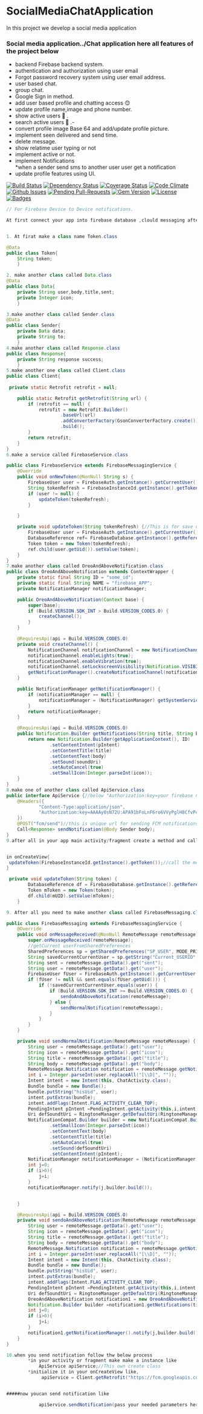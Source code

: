 # SocialMediaChatApplication
In this project we develop a social media application
### Social media application../Chat application here all features of the project below
- backend Firebase backend system.
- authentication and authorization using user email
- Forgot password recovery system using user email address.
- user based chat.
- group chat.
- Google Sign in method.
- add user based profile and chatting access 😊
- update profile name,image and phone number.
- show active users 👤 .
- search active users 👥 .-
- convert profile image Base 64 and add/update profile picture.
- implement seen delivered and send time.
- delete message.
- show relatime user typing or not
- implement active or not.
- implement Notifications <br/>
              *when a sender send sms to another user user get a notification
- update profile  features using UI.<br/>

[![Build Status](http://img.shields.io/travis/badges/badgerbadgerbadger.svg?style=flat-square)](https://travis-ci.org/badges/badgerbadgerbadger) [![Dependency Status](http://img.shields.io/gemnasium/badges/badgerbadgerbadger.svg?style=flat-square)](https://gemnasium.com/badges/badgerbadgerbadger) [![Coverage Status](http://img.shields.io/coveralls/badges/badgerbadgerbadger.svg?style=flat-square)](https://coveralls.io/r/badges/badgerbadgerbadger) [![Code Climate](http://img.shields.io/codeclimate/github/badges/badgerbadgerbadger.svg?style=flat-square)](https://codeclimate.com/github/badges/badgerbadgerbadger) [![Github Issues](http://githubbadges.herokuapp.com/badges/badgerbadgerbadger/issues.svg?style=flat-square)](https://github.com/badges/badgerbadgerbadger/issues) [![Pending Pull-Requests](http://githubbadges.herokuapp.com/badges/badgerbadgerbadger/pulls.svg?style=flat-square)](https://github.com/badges/badgerbadgerbadger/pulls) [![Gem Version](http://img.shields.io/gem/v/badgerbadgerbadger.svg?style=flat-square)](https://rubygems.org/gems/badgerbadgerbadger) [![License](http://img.shields.io/:license-mit-blue.svg?style=flat-square)](http://badges.mit-license.org) [![Badges](http://img.shields.io/:badges-9/9-ff6799.svg?style=flat-square)](https://github.com/badges/badgerbadgerbadger)

```java
// For Firebase Device to Device notifications.

At first connect your app into firebase database ,clould messaging after all follow the below proccess


1. At firat make a class name Token.class

@Data
public class Token{
	String token;
	}

2. make another class called Data.class
@Data
public class Data{
	private String user,body,title,sent;
	private Integer icon;
	}

3.make another class called Sender.class
@Data	
public class Sender{
	private Data data;
	private String to;
	}
4.make another class called Response.class
public class Response{
	private String response success;
	}
5.make another one class called Client.class
public class Client{
 
 private static Retrofit retrofit = null;

    public static Retrofit getRetrofit(String url) {
        if (retrofit == null) {
            retrofit = new Retrofit.Builder()
                    .baseUrl(url)
                    .addConverterFactory(GsonConverterFactory.create())
                    .build();
        }
        return retrofit;
    }
}
6.make a service called FirebaseService.class

public class FirebaseService extends FirebaseMessagingService {
    @Override
    public void onNewToken(@NonNull String s) {
        FirebaseUser user = FirebaseAuth.getInstance().getCurrentUser();
        String tokenRefresh = FirebaseInstanceId.getInstance().getToken();
        if (user != null) {
            updateToken(tokenRefresh);
        }

    }

    private void updateToken(String tokenRefresh) {//This is for save update token in firebase database
        FirebaseUser user = FirebaseAuth.getInstance().getCurrentUser();
        DatabaseReference ref= FirebaseDatabase.getInstance().getReference("Tokens");
        Token token = new Token(tokenRefresh);
        ref.child(user.getUid()).setValue(token);
    }
}
7.make another class called OreoAndAboveNotification.class
public class OreoAndAboveNotification extends ContextWrapper {
    private static final String ID = "some_id";
    private static final String NAME = "firebase_APP";
    private NotificationManager notificationManager;

    public OreoAndAboveNotification(Context base) {
        super(base);
        if (Build.VERSION.SDK_INT > Build.VERSION_CODES.O) {
            createChannel();
        }
    }

    @RequiresApi(api = Build.VERSION_CODES.O)
    private void createChannel() {
        NotificationChannel notificationChannel = new NotificationChannel(ID, NAME, NotificationManager.IMPORTANCE_DEFAULT);
        notificationChannel.enableLights(true);
        notificationChannel.enableVibration(true);
        notificationChannel.setLockscreenVisibility(Notification.VISIBILITY_PRIVATE);
        getNotificationManager().createNotificationChannel(notificationChannel);//here getNotificationManager() method from below
    }

    public NotificationManager getNotificationManager() {
        if (notificationManager == null) {
            notificationManager = (NotificationManager) getSystemService(Context.NOTIFICATION_SERVICE);
        }
        return notificationManager;
    }

    @RequiresApi(api = Build.VERSION_CODES.O)
    public Notification.Builder getNotifications(String title, String body, PendingIntent pIntent, Uri soundUri, String icon) {
        return new Notification.Builder(getApplicationContext(), ID)
                .setContentIntent(pIntent)
                .setContentTitle(title)
                .setContentText(body)
                .setSound(soundUri)
                .setAutoCancel(true)
                .setSmallIcon(Integer.parseInt(icon));
    }
}
8.make one of another class called ApiService.class
public interface ApiService {//below "Authorization:key=your firebase notification server key"
    @Headers({
            "Content-Type:application/json",
            "Authorization:key=AAAAy0sN72U:APA91bFoLnF6ro6VVyPglH8CfvPcn3Xt9dpDRUK-Nby2LsBSU7-QaurFNPn9gXwXDpjsBJG-etsOfVld4tAzRoPZna-UHLad05s1kvs9fHXgYwI5UKJoQIgCtQyb_KCm3npMAARFfD0k"
    })
    @POST("fcm/send")//this is unique url for sending FCM notifications
    Call<Response> sendNotification(@Body Sender body);
}
9.after all in your app main activity/fragment create a method and call it ito onCreateView for update your token like below the process


in onCreateView{
 updateToken(FirebaseInstanceId.getInstance().getToken());//call the method and pass your token as a paramiter like this
}

 private void updateToken(String token) {
        DatabaseReference df = FirebaseDatabase.getInstance().getReference("Tokens");
        Token mToken = new Token(token);
        df.child(mUID).setValue(mToken);
    }

9. After all you need to make another class called FirebaseMessaging.class like below

public class FirebaseMessaging extends FirebaseMessagingService {
    @Override
    public void onMessageReceived(@NonNull RemoteMessage remoteMessage) {
        super.onMessageReceived(remoteMessage);
        //getCurrent userFromSharedPreferences
        SharedPreferences sp = getSharedPreferences("SP_USER", MODE_PRIVATE);
        String savedCurrentCurrentUser = sp.getString("Current_USERID", "None");
        String sent = remoteMessage.getData().get("sent");
        String user = remoteMessage.getData().get("user");
        FirebaseUser fUser = FirebaseAuth.getInstance().getCurrentUser();
        if (fUser != null && sent.equals(fUser.getUid())) {
            if (!savedCurrentCurrentUser.equals(user)) {
                if (Build.VERSION.SDK_INT >= Build.VERSION_CODES.O) {
                    sendoAndAboveNotification(remoteMessage);
                } else {
                    sendNormalNotification(remoteMessage);
                }
            }
        }
    }

    private void sendNormalNotification(RemoteMessage remoteMessage) {
        String user = remoteMessage.getData().get("user");
        String icon = remoteMessage.getData().get("icon");
        String title = remoteMessage.getData().get("title");
        String body = remoteMessage.getData().get("body");
        RemoteMessage.Notification notification = remoteMessage.getNotification();
        int i = Integer.parseInt(user.replaceAll("[\\D]", ""));
        Intent intent = new Intent(this, ChatActivity.class);
        Bundle bundle = new Bundle();
        bundle.putString("hisUid", user);
        intent.putExtras(bundle);
        intent.addFlags(Intent.FLAG_ACTIVITY_CLEAR_TOP);
        PendingIntent pIntent =PendingIntent.getActivity(this,i,intent,PendingIntent.FLAG_ONE_SHOT);
        Uri defSoundtUri = RingtoneManager.getDefaultUri(RingtoneManager.TYPE_NOTIFICATION);
        NotificationCompat.Builder builder = new NotificationCompat.Builder(this)
                .setSmallIcon(Integer.parseInt(icon))
                .setContentText(body)
                .setContentTitle(title)
                .setAutoCancel(true)
                .setSound(defSoundtUri)
                .setContentIntent(pIntent);
        NotificationManager notificationManager = (NotificationManager) getSystemService(Context.NOTIFICATION_SERVICE);
        int j=0;
        if (i>0){
            j=i;
        }
        notificationManager.notify(j,builder.build());


    }

    @RequiresApi(api = Build.VERSION_CODES.O)
    private void sendoAndAboveNotification(RemoteMessage remoteMessage) {
        String user = remoteMessage.getData().get("user");
        String icon = remoteMessage.getData().get("icon");
        String title = remoteMessage.getData().get("title");
        String body = remoteMessage.getData().get("body");
        RemoteMessage.Notification notification = remoteMessage.getNotification();
        int i = Integer.parseInt(user.replaceAll("[\\D]", ""));
        Intent intent = new Intent(this, ChatActivity.class);
        Bundle bundle = new Bundle();
        bundle.putString("hisUid", user);
        intent.putExtras(bundle);
        intent.addFlags(Intent.FLAG_ACTIVITY_CLEAR_TOP);
        PendingIntent pIntent =PendingIntent.getActivity(this,i,intent,PendingIntent.FLAG_ONE_SHOT);
        Uri defSoundtUri = RingtoneManager.getDefaultUri(RingtoneManager.TYPE_NOTIFICATION);
        OreoAndAboveNotification notification1 = new OreoAndAboveNotification(this);
        Notification.Builder builder =notification1.getNotifications(title,body,pIntent,defSoundtUri,icon);
        int j=0;
        if (i>0){
            j=i;
        }
        notification1.getNotificationManager().notify(j,builder.build());
    }
}

10.when you send notification follow thw below process
		*in your activity or fragment make make a instance like 
			ApiService apiService;//This own create class
		*initialize it in your onCreateView like,
			 apiService = Client.getRetrofit("https://fcm.googleapis.com/").create(ApiService.class);


#####now youcan send notification like

			apiService.sendNotification(pass your needed parameters here);


			

```
